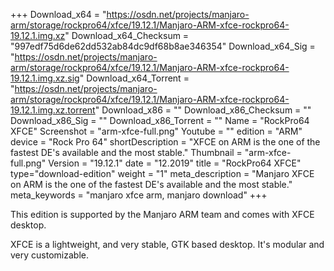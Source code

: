 +++
Download_x64 = "https://osdn.net/projects/manjaro-arm/storage/rockpro64/xfce/19.12.1/Manjaro-ARM-xfce-rockpro64-19.12.1.img.xz"
Download_x64_Checksum = "997edf75d6de62dd532ab84dc9df68b8ae346354"
Download_x64_Sig = "https://osdn.net/projects/manjaro-arm/storage/rockpro64/xfce/19.12.1/Manjaro-ARM-xfce-rockpro64-19.12.1.img.xz.sig"
Download_x64_Torrent = "https://osdn.net/projects/manjaro-arm/storage/rockpro64/xfce/19.12.1/Manjaro-ARM-xfce-rockpro64-19.12.1.img.xz.torrent"
Download_x86 = ""
Download_x86_Checksum = ""
Download_x86_Sig = ""
Download_x86_Torrent = ""
Name = "RockPro64 XFCE"
Screenshot = "arm-xfce-full.png"
Youtube = ""
edition = "ARM"
device = "Rock Pro 64"
shortDescription = "XFCE on ARM is the one of the fastest DE's available and the most stable."
Thumbnail = "arm-xfce-full.png"
Version = "19.12.1"
date = "12.2019"
title = "RockPro64 XFCE"
type="download-edition"
weight = "1"
meta_description = "Manjaro XFCE on ARM is the one of the fastest DE's available and the most stable."
meta_keywords = "manjaro xfce arm, manjaro download"
+++

This edition is supported by the Manjaro ARM team and comes with XFCE desktop.

XFCE is a lightweight, and very stable, GTK based desktop. It's modular and very customizable.

